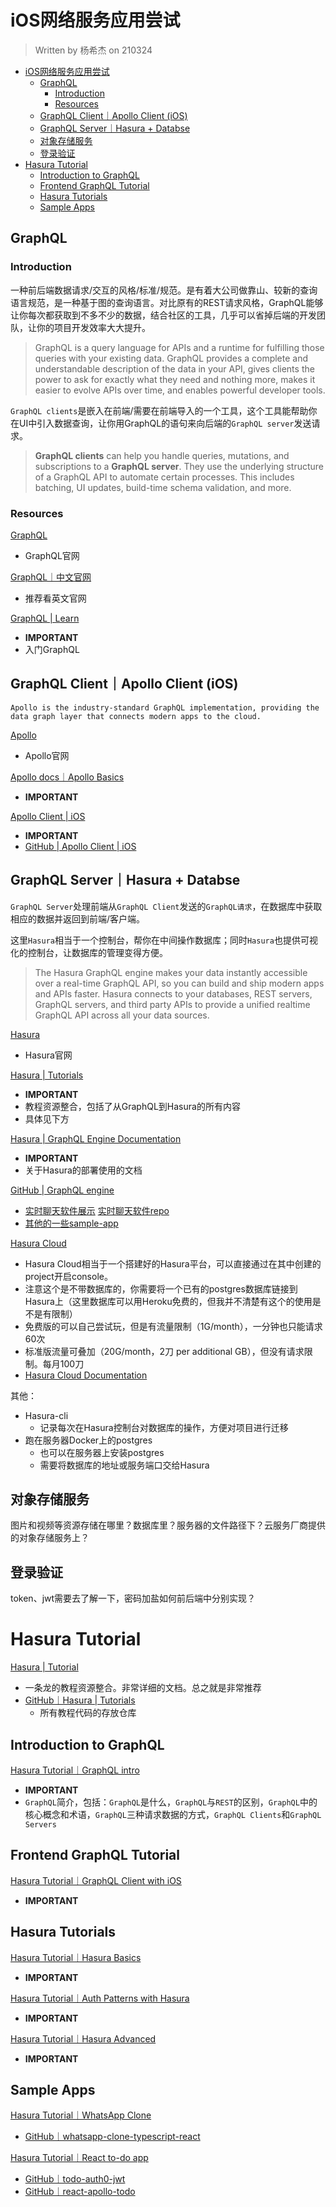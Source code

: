 # iOS网络服务应用尝试

> Written by 杨希杰 on 210324

- [iOS网络服务应用尝试](#ios网络服务应用尝试)
  - [GraphQL](#graphql)
    - [Introduction](#introduction)
    - [Resources](#resources)
  - [GraphQL Client｜Apollo Client (iOS)](#graphql-clientapollo-client-ios)
  - [GraphQL Server｜Hasura + Databse](#graphql-serverhasura--databse)
  - [对象存储服务](#对象存储服务)
  - [登录验证](#登录验证)
- [Hasura Tutorial](#hasura-tutorial)
  - [Introduction to GraphQL](#introduction-to-graphql)
  - [Frontend GraphQL Tutorial](#frontend-graphql-tutorial)
  - [Hasura Tutorials](#hasura-tutorials)
  - [Sample Apps](#sample-apps)

## GraphQL

### Introduction

一种前后端数据请求/交互的风格/标准/规范。是有着大公司做靠山、较新的查询语言规范，是一种基于图的查询语言。对比原有的REST请求风格，GraphQL能够让你每次都获取到不多不少的数据，结合社区的工具，几乎可以省掉后端的开发团队，让你的项目开发效率大大提升。

> GraphQL is a query language for APIs and a runtime for fulfilling those queries with your existing data. GraphQL provides a complete and understandable description of the data in your API, gives clients the power to ask for exactly what they need and nothing more, makes it easier to evolve APIs over time, and enables powerful developer tools.

`GraphQL clients`是嵌入在前端/需要在前端导入的一个工具，这个工具能帮助你在UI中引入数据查询，让你用GraphQL的语句来向后端的`GraphQL server`发送请求。

> **GraphQL clients** can help you handle queries, mutations, and subscriptions to a **GraphQL server**. They use the underlying structure of a GraphQL API to automate certain processes. This includes batching, UI updates, build-time schema validation, and more.

### Resources

[GraphQL](https://graphql.org)
* GraphQL官网

[GraphQL｜中文官网](https://graphql.cn)
* 推荐看英文官网

[GraphQL | Learn](https://graphql.org/learn/)
* **IMPORTANT**
* 入门GraphQL

## GraphQL Client｜Apollo Client (iOS)

```
Apollo is the industry-standard GraphQL implementation, providing the data graph layer that connects modern apps to the cloud.
```

[Apollo](https://www.apollographql.com)
* Apollo官网

[Apollo docs｜Apollo Basics](https://www.apollographql.com/docs/)
* **IMPORTANT**

[Apollo Client | iOS](https://www.apollographql.com/docs/ios/)
* **IMPORTANT**
* [GitHub | Apollo Client | iOS](https://github.com/apollographql/apollo-ios)

## GraphQL Server｜Hasura + Databse

`GraphQL Server`处理前端从`GraphQL Client`发送的`GraphQL请求`，在数据库中获取相应的数据并返回到前端/客户端。

这里`Hasura`相当于一个控制台，帮你在中间操作数据库；同时`Hasura`也提供可视化的控制台，让数据库的管理变得方便。

> The Hasura GraphQL engine makes your data instantly accessible over a real-time GraphQL API, so you can build and ship modern apps and APIs faster. Hasura connects to your databases, REST servers, GraphQL servers, and third party APIs to provide a unified realtime GraphQL API across all your data sources.

[Hasura](https://hasura.io)
* Hasura官网

[Hasura | Tutorials](https://hasura.io/learn/)
* **IMPORTANT**
* 教程资源整合，包括了从GraphQL到Hasura的所有内容
* 具体见下方

[Hasura | GraphQL Engine Documentation](https://hasura.io/docs/latest/graphql/core/index.html)
* **IMPORTANT**
* 关于Hasura的部署使用的文档

[GitHub | GraphQL engine](https://github.com/hasura/graphql-engine/)
* [实时聊天软件展示](https://realtime-chat.demo.hasura.app/)
[实时聊天软件repo](https://github.com/hasura/graphql-engine/tree/master/community/sample-apps/realtime-chat)
* [其他的一些sample-app](https://github.com/hasura/graphql-engine/tree/master/community/sample-apps)

[Hasura Cloud](https://cloud.hasura.io)
* Hasura Cloud相当于一个搭建好的Hasura平台，可以直接通过在其中创建的project开启console。
* 注意这个是不带数据库的，你需要将一个已有的postgres数据库链接到Hasura上（这里数据库可以用Heroku免费的，但我并不清楚有这个的使用是不是有限制）
* 免费版的可以自己尝试玩，但是有流量限制（1G/month），一分钟也只能请求60次
* 标准版流量可叠加（20G/month，2刀 per additional GB），但没有请求限制。每月100刀
* [Hasura Cloud Documentation](https://hasura.io/docs/latest/graphql/cloud/index.html)

其他：
* Hasura-cli
    * 记录每次在Hasura控制台对数据库的操作，方便对项目进行迁移
* 跑在服务器Docker上的postgres
    * 也可以在服务器上安装postgres
    * 需要将数据库的地址或服务端口交给Hasura

## 对象存储服务

图片和视频等资源存储在哪里？数据库里？服务器的文件路径下？云服务厂商提供的对象存储服务上？

## 登录验证

token、jwt需要去了解一下，密码加盐如何前后端中分别实现？

# Hasura Tutorial
[Hasura | Tutorial](https://hasura.io/learn/)
* 一条龙的教程资源整合。非常详细的文档。总之就是非常推荐
* [GitHub｜Hasura | Tutorials](https://github.com/hasura/learn-graphql)
    * 所有教程代码的存放仓库

## Introduction to GraphQL

[Hasura Tutorial｜GraphQL intro](https://hasura.io/learn/graphql/intro-graphql/introduction/)
* **IMPORTANT**
* `GraphQL`简介，包括：`GraphQL`是什么，`GraphQL`与`REST`的区别，`GraphQL`中的核心概念和术语，`GraphQL`三种请求数据的方式，`GraphQL Clients`和`GraphQL Servers`

## Frontend GraphQL Tutorial

[Hasura Tutorial｜GraphQL Client with iOS](https://hasura.io/learn/graphql/ios/introduction/)
* **IMPORTANT**

## Hasura Tutorials

[Hasura Tutorial｜Hasura Basics](https://hasura.io/learn/graphql/hasura/introduction/)
* **IMPORTANT**

[Hasura Tutorial｜Auth Patterns with Hasura](https://hasura.io/learn/graphql/hasura-auth-slack/introduction/)
* **IMPORTANT**

[Hasura Tutorial｜Hasura Advanced]()
* **IMPORTANT**

## Sample Apps
[Hasura Tutorial｜WhatsApp Clone](https://whatsapp-clone.demo.hasura.app/sign-in)
* [GitHub｜whatsapp-clone-typescript-react](https://github.com/hasura/graphql-engine/tree/master/community/sample-apps/whatsapp-clone-typescript-react)

[Hasura Tutorial｜React to-do app](https://react-apollo-todo.demo.hasura.app)
* [GitHub｜todo-auth0-jwt](https://github.com/hasura/graphql-engine/tree/master/community/sample-apps/todo-auth0-jwt)
* [GitHub｜react-apollo-todo](https://github.com/hasura/graphql-engine/tree/master/community/sample-apps/react-apollo-todo)